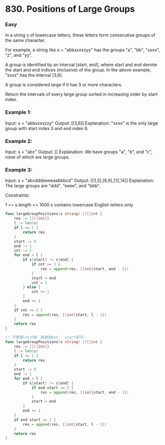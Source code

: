 # 830. Positions of Large Groups

### Easy

In a string s of lowercase letters, these letters form consecutive groups of the same character.

For example, a string like s = "abbxxxxzyy" has the groups "a", "bb", "xxxx", "z", and "yy".

A group is identified by an interval [start, end], where start and end denote the start and end indices (inclusive) of the group. In the above example, "xxxx" has the interval [3,6].

A group is considered large if it has 3 or more characters.

Return the intervals of every large group sorted in increasing order by start index.

### Example 1:

Input: s = "abbxxxxzzy"
Output: [[3,6]]
Explanation: "xxxx" is the only large group with start index 3 and end index 6.

### Example 2:

Input: s = "abc"
Output: []
Explanation: We have groups "a", "b", and "c", none of which are large groups.

### Example 3:

Input: s = "abcdddeeeeaabbbcd"
Output: [[3,5],[6,9],[12,14]]
Explanation: The large groups are "ddd", "eeee", and "bbb".

Constraints:

1 <= s.length <= 1000
s contains lowercase English letters only.

```go
func largeGroupPositions(s string) [][]int {
	res := [][]int{}
	l := len(s)
	if l <= 1 {
		return res
	}
	start := 0
	end := 1
	cnt := 1
	for end < l {
		if s[start] != s[end] {
			if cnt >= 3 {
				res = append(res, []int{start, end - 1})
			}
			start = end
			cnt = 1
		} else {
			cnt += 1
		}
		end += 1
	}
	if cnt >= 3 {
		res = append(res, []int{start, l - 1})
	}
	return res
}

// 不需要cnt计数，直接用end - start即可~
func largeGroupPositions(s string) [][]int {
	res := [][]int{}
	l := len(s)
	if l <= 1 {
		return res
	}
	start := 0
	end := 1
	for end < l {
		if s[start] != s[end] {
			if end-start >= 3 {
				res = append(res, []int{start, end - 1})
			}
			start = end
		}
		end += 1
	}
	if end-start >= 3 {
		res = append(res, []int{start, l - 1})
	}
	return res
}

```